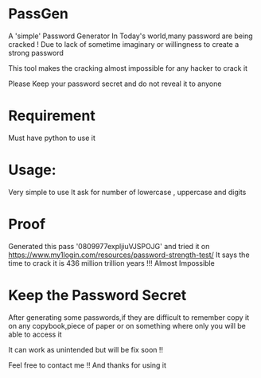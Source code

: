 # PassGen
A 'simple' Password Generator
In Today's world,many password are being cracked ! Due to lack of sometime imaginary or willingness to create a strong password

This tool makes the cracking almost impossible for any hacker to crack it

Please Keep your password secret and do not reveal it to anyone 

# Requirement 
Must have python to use it

# Usage:
Very simple to use
It ask for number of lowercase , uppercase and digits

# Proof
Generated this pass '0809977expljiuVJSPOJG' and tried it on https://www.my1login.com/resources/password-strength-test/
It says the time to crack it is 436 million trillion years !!!
Almost Impossible 

# Keep the Password Secret
After generating some passwords,if they are difficult to remember copy it on any copybook,piece of paper or on something where only you will be able to access it 



It can work as unintended but will be fix soon !!


Feel free to contact me !!
And thanks for using it 

